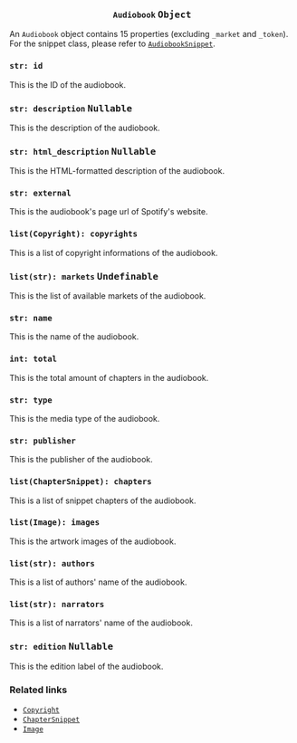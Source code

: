 <h3 align="center"><code>Audiobook</code> <kbd>Object</kbd></h3>

An `Audiobook` object contains 15 properties (excluding `_market` and `_token`). For the snippet class, please refer to [`AudiobookSnippet`](https://github.com/creuserr/crespot/tree/main/docs/snippet/audiobook.md).

### `str: id`
This is the ID of the audiobook.

### `str: description` <kbd>Nullable</kbd>
This is the description of the audiobook.

### `str: html_description` <kbd>Nullable</kbd>
This is the HTML-formatted description of the audiobook.

### `str: external`
This is the audiobook's page url of Spotify's website.

### `list(Copyright): copyrights`
This is a list of copyright informations of the audiobook.

### `list(str): markets` <kbd>Undefinable</kbd>
This is the list of available markets of the audiobook.

### `str: name`
This is the name of the audiobook.

### `int: total`
This is the total amount of chapters in the audiobook.

### `str: type`
This is the media type of the audiobook.

### `str: publisher`
This is the publisher of the audiobook.

### `list(ChapterSnippet): chapters`
This is a list of snippet chapters of the audiobook.

### `list(Image): images`
This is the artwork images of the audiobook.

### `list(str): authors`
This is a list of authors' name of the audiobook.

### `list(str): narrators`
This is a list of narrators' name of the audiobook.

### `str: edition` <kbd>Nullable</kbd>
This is the edition label of the audiobook.

### Related links

- [`Copyright`](https://github.com/creuserr/crespot/tree/main/docs/detail/copyright.md)
- [`ChapterSnippet`](https://github.com/creuserr/crespot/tree/main/docs/snippet/chapter.md)
- [`Image`](https://github.com/creuserr/crespot/tree/main/docs/detail/image.md)

<img src="https://komarev.com/ghpvc/?username=creuserr" alt="" width="0"></img>
